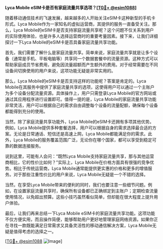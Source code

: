 **Lyca Mobile eSIM卡是否有家庭流量共享选项？[[TG💪+ @esim1088](https://t.me/s/esim1088)]**

随着移动通信技术的飞速发展，越来越多的人开始关注eSIM卡这种新型的手机卡形式。Lyca Mobile作为一家知名的虚拟运营商，其提供的服务一直备受关注。那么，Lyca Mobile的eSIM卡是否支持家庭流量共享呢？这个问题不仅关系到用户的实际使用体验，也是许多人选择运营商时的重要考量因素。接下来，让我们详细探讨一下Lyca Mobile的eSIM卡是否具备家庭流量共享功能。

首先，我们需要了解什么是家庭流量共享。简单来说，家庭流量共享就是让多个设备（通常是手机、平板电脑等）共享同一个数据套餐中的流量资源。这种方式可以帮助家庭成员节省费用，避免因流量超额而产生额外的费用。对于经常需要在不同设备间切换使用的用户来说，这项功能无疑是非常实用的。

那么，Lyca Mobile的eSIM卡是否支持这样的功能呢？答案是肯定的。Lyca Mobile在其服务中提供了家庭流量共享的选项，这使得用户可以通过一个主账户为多个设备分配流量资源。具体操作上，用户只需登录Lyca Mobile的官方网站或通过其应用程序进行设置即可。值得一提的是，Lyca Mobile的家庭流量共享功能非常灵活，用户可以根据自己的需求自由调整每个设备的流量配额，确保每个设备都能得到充分的使用。

当然，除了家庭流量共享功能外，Lyca Mobile的eSIM卡还拥有多项其他优势。例如，Lyca Mobile提供多种套餐选择，用户可以根据自身的需求选择最合适的方案。无论是日常通话、短信还是高速上网，Lyca Mobile都能满足你的需求。此外，Lyca Mobile的服务覆盖范围广泛，无论你在哪个国家，都可以享受到稳定可靠的数据连接服务。

说到这里，可能有人会问：“既然Lyca Mobile支持家庭流量共享，那与其他运营商相比，它的性价比如何？”实际上，Lyca Mobile在价格方面具有很强的竞争优势。相比于传统运营商，Lyca Mobile通常能提供更实惠的价格和更多的增值服务。对于那些注重性价比的用户来说，Lyca Mobile无疑是一个不错的选择。

当然，在享受Lyca Mobile带来的便利的同时，我们也要注意一些细节问题。例如，在设置家庭流量共享时，确保所有设备都已正确绑定到主账户；定期检查流量使用情况，以免超出预算。这些小技巧虽然看似简单，但却能在很大程度上提升用户体验。

最后，让我们再来总结一下Lyca Mobile eSIM卡的家庭流量共享功能。这项功能不仅方便实用，而且操作简便，能够帮助用户更好地管理家庭网络资源。如果你正在寻找一款既能满足日常需求又具备灵活性的移动通信解决方案，Lyca Mobile无疑是值得考虑的选择之一。

[[TG💪+ @esim1088](https://t.me/s/esim1088) ![Image](https://i.postimg.cc/4NQfJmqS/Snipaste-2025-05-13-00-14-12.png)]